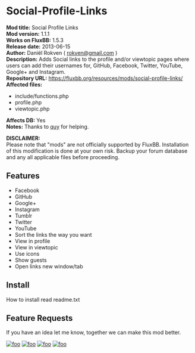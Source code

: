 # Social-Profile-Links

**Mod title:**  Social Profile Links  
**Mod version:**      1.1.1  
**Works on FluxBB:**  1.5.3  
**Release date:**     2013-06-15  
**Author:**           Daniël Rokven ( rokven@gmail.com )  
**Description:**  Adds Social links to the profile and/or viewtopic pages where users can add their usernames for, GitHub, Facebook, Twitter, YouTube, Google+ and Instagram.  
**Repository URL:**  https://fluxbb.org/resources/mods/social-profile-links/  
**Affected files:**  

*   include/functions.php  
*   profile.php  
*   viewtopic.php  

**Affects DB:**  Yes  
**Notes:** Thanks to [quy]([https://fluxbb.org/forums/profile.php?id=22) for helping.  

**DISCLAIMER:**  
Please note that "mods" are not officially supported by
FluxBB. Installation of this modification is done at 
your own risk. Backup your forum database and any
all applicable files before proceeding.

## Features
* Facebook
* GitHub
* Google+
* Instagram
* Tumblr
* Twitter
* YouTube
* Sort the links the way you want
* View in profile
* View in viewtopic
* Use icons
* Show guests
* Open links new window/tab

## Install ##
How to install read readme.txt  

## Feature Requests
If you have an idea let me know, together we can make this mod better.

[![foo](http://s20.postimg.org/63nd9s4tl/kierownik_s_profile_Fluxbb_Social_Profile_Li.png)](http://postimg.org/image/63nd9s4tl/)
[![foo](http://s20.postimg.org/itrlmvcrt/Social_Profile_Links_Administration_Fluxbb.png)](http://postimg.org/image/itrlmvcrt/)
[![foo](http://s20.postimg.org/a8tohyd7t/Social_Profile_Links_Profile_Fluxbb_Social.png)](http://postimg.org/image/a8tohyd7t/)
[![foo](http://s20.postimg.org/azr01h4yx/Test_topic_Page_1_Test_forum_Fluxbb_Soci.png)](http://postimg.org/image/azr01h4yx/)